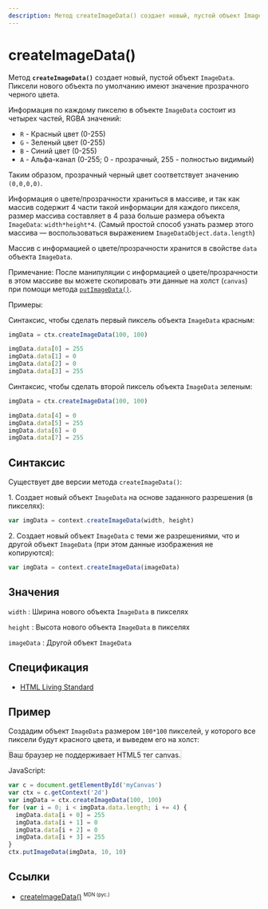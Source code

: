 ```yaml
---
description: Метод createImageData() создает новый, пустой объект ImageData. Пиксели нового объекта по умолчанию имеют значение прозрачного черного цвета
---
```


# createImageData()

Метод **`createImageData()`** создает новый, пустой объект `ImageData`. Пиксели нового объекта по умолчанию имеют значение прозрачного черного цвета.

Информация по каждому пикселю в объекте `ImageData` состоит из четырех частей, RGBA значений:

- `R` - Красный цвет (0-255)
- `G` - Зеленый цвет (0-255)
- `B` - Синий цвет (0-255)
- `A` - Альфа-канал (0-255; 0 - прозрачный, 255 - полностью видимый)

Таким образом, прозрачный черный цвет соответствует значению `(0,0,0,0)`.

Информация о цвете/прозрачности храниться в массиве, и так как массив содержит 4 части такой информации для каждого пикселя, размер массива составляет в 4 раза больше размера объекта `ImageData`: `width*height*4`. (Самый простой способ узнать размер этого массива — воспользоваться выражением `ImageDataObject.data.length`)

Массив с информацией о цвете/прозрачности хранится в свойстве `data` объекта `ImageData`.

Примечание: После манипуляции с информацией о цвете/прозрачности в этом массиве вы можете скопировать эти данные на холст (`canvas`) при помощи метода [`putImageData()`](<putimagedata().md>).

Примеры:

Синтаксис, чтобы сделать первый пиксель объекта `ImageData` красным:

```js
imgData = ctx.createImageData(100, 100)

imgData.data[0] = 255
imgData.data[1] = 0
imgData.data[2] = 0
imgData.data[3] = 255
```

Синтаксис, чтобы сделать второй пиксель объекта `ImageData` зеленым:

```js
imgData = ctx.createImageData(100, 100)

imgData.data[4] = 0
imgData.data[5] = 255
imgData.data[6] = 0
imgData.data[7] = 255
```

## Синтаксис

Существует две версии метода `createImageData()`:

1.&nbsp;Создает новый объект `ImageData` на основе заданного разрешения (в пикселях):

```js
var imgData = context.createImageData(width, height)
```

2.&nbsp;Создает новый объект `ImageData` с теми же разрешениями, что и другой объект `ImageData` (при этом данные изображения не копируются):

```js
var imgData = context.createImageData(imageData)
```

## Значения

`width`
: Ширина нового объекта `ImageData` в пикселях

`height`
: Высота нового объекта `ImageData` в пикселях

`imageData`
: Другой объект `ImageData`

## Спецификация

- [HTML Living Standard](https://html.spec.whatwg.org/multipage/canvas.html#dom-context-2d-createimagedata)

## Пример

Создадим объект `ImageData` размером `100*100` пикселей, у которого все пиксели будут красного цвета, и выведем его на холст:

<canvas id="myCanvas" width="300" height="150" style="border:1px solid #d3d3d3;background:#ffffff;">
Ваш браузер не поддерживает HTML5 тег canvas.
</canvas>
<script>
var c=document.getElementById("myCanvas");
var canvOK=1;
try {c.getContext("2d");}
catch (er) {canvOK=0;}
if (canvOK==1){
var ctx=c.getContext("2d");
var imgData=ctx.createImageData(100,100);
for (var i=0;i<imgData.width*imgData.height*4;i+=4){
imgData.data[i+0]=255;
imgData.data[i+1]=0;
imgData.data[i+2]=0;
imgData.data[i+3]=255;}
ctx.putImageData(imgData,10,10);}
</script>

JavaScript:

```js
var c = document.getElementById('myCanvas')
var ctx = c.getContext('2d')
var imgData = ctx.createImageData(100, 100)
for (var i = 0; i < imgData.data.length; i += 4) {
  imgData.data[i + 0] = 255
  imgData.data[i + 1] = 0
  imgData.data[i + 2] = 0
  imgData.data[i + 3] = 255
}
ctx.putImageData(imgData, 10, 10)
```

## Ссылки

- [createImageData()](https://developer.mozilla.org/ru/docs/Web/API/CanvasRenderingContext2D/createImageData) <sup><small>MDN (рус.)</small></sup>
